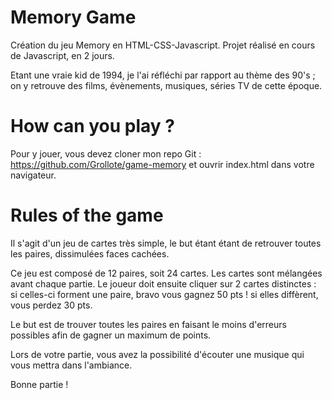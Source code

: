 # Memory Game
Création du jeu Memory en HTML-CSS-Javascript.
Projet réalisé en cours de Javascript, en 2 jours.

Etant une vraie kid de 1994, je l'ai réfléchi par rapport au thème des 90's ; on y retrouve des films, évènements, musiques, séries TV de cette époque.

# How can you play ?
Pour y jouer, vous devez cloner mon repo Git : https://github.com/Grollote/game-memory et ouvrir index.html dans votre navigateur.


# Rules of the game
Il s'agit d'un jeu de cartes très simple, le but étant étant de retrouver toutes les paires, dissimulées faces cachées.

Ce jeu est composé de 12 paires, soit 24 cartes. 
Les cartes sont mélangées avant chaque partie.
  Le joueur doit ensuite cliquer sur 2 cartes distinctes :
  si celles-ci forment une paire, bravo vous gagnez 50 pts !
  si elles diffèrent, vous perdez 30 pts.
  
Le but est de trouver toutes les paires en faisant le moins d'erreurs possibles afin de gagner un maximum de points.

Lors de votre partie, vous avez la possibilité d'écouter une musique qui vous mettra dans l'ambiance.

Bonne partie !


